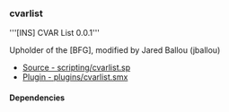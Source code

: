 ### cvarlist
'''[INS] CVAR List 0.0.1'''

Upholder of the [BFG], modified by Jared Ballou (jballou)

 * [Source - scripting/cvarlist.sp](https://github.com/jaredballou/insurgency-sourcemod/blob/master/scripting/cvarlist.sp?raw=true)
 * [Plugin - plugins/cvarlist.smx](https://github.com/jaredballou/insurgency-sourcemod/blob/master/plugins/cvarlist.smx?raw=true)

#### Dependencies
